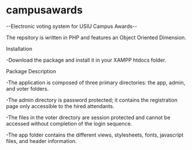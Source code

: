 # campusawards
--Electronic voting system for USIU Campus Awards--

The repsitory is written in PHP and features an Object Oriented Dimension.

Installation

-Download the package and install it in your XAMPP htdocs folder.

Package Description

-The application is composed of three primary directories: the app, admin, and voter folders.

-The admin directory is password protected; it contains the registration page only accessible to the hired attendants.

-The files in the voter directory are session protected and cannot be accessed without completion of the login sequence.

-The app folder contains the different views, stylesheets, fonts, javascript files, and header information.

